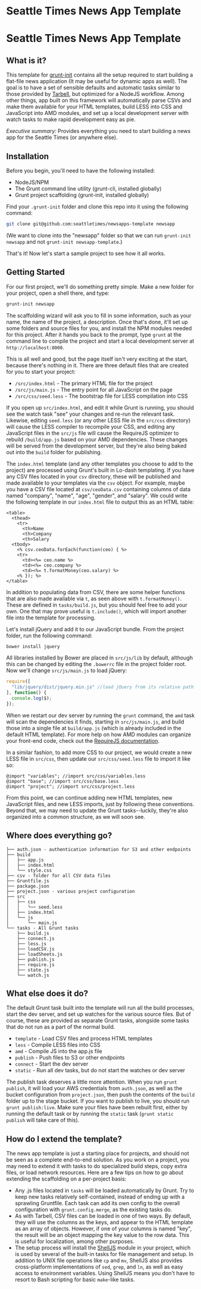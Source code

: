 Seattle Times News App Template
===============================

Seattle Times News App Template
===============================

What is it?
-----------

This template for [grunt-init](http://gruntjs.com/project-scaffolding) contains all the setup required to start building a flat-file news application (It may be useful for dynamic apps as well). The goal is to have a set of sensible defaults and automatic tasks similar to those provided by [Tarbell](http://tarbell.tribapps.com/), but optimized for a NodeJS workflow. Among other things, app built on this framework will automatically parse CSVs and make them available for your HTML templates, build LESS into CSS and JavaScript into AMD modules, and set up a local development server with watch tasks to make rapid development easy as pie.

*Executive summary:* Provides everything you need to start building a news app for the Seattle Times (or anywhere else).

Installation
------------

Before you begin, you'll need to have the following installed:

* NodeJS/NPM
* The Grunt command line utility (grunt-cli, installed globally)
* Grunt project scaffolding (grunt-init, installed globally)

Find your `.grunt-init` folder and clone this repo into it using the following command:

```sh
git clone git@github.com:seattletimes/newsapps-template newsapp
```

(We want to clone into the "newsapp" folder so that we can run `grunt-init newsapp` and not `grunt-init newsapp-template`.)

That's it! Now let's start a sample project to see how it all works.

Getting Started
---------------

For our first project, we'll do something pretty simple. Make a new folder for your project, open a shell there, and type:

```sh
grunt-init newsapp
```

The scaffolding wizard will ask you to fill in some information, such as your name, the name of the project, a description. Once that's done, it'll set up some folders and source files for you, and install the NPM modules needed for this project. After it hands you back to the prompt, type `grunt` at the command line to compile the project and start a local development server at `http://localhost:8000`.

This is all well and good, but the page itself isn't very exciting at the start, because there's nothing in it. There are three default files that are created for you to start your project:

- `/src/index.html` - The primary HTML file for the project
- `/src/js/main.js` - The entry point for all JavaScript on the page
- `/src/css/seed.less` - The bootstrap file for LESS compilation into CSS

If you open up `src/index.html`, and edit it while Grunt is running, you should see the watch task "see" your changes and re-run the relevant task. Likewise, editing `seed.less` (or any other LESS file in the `src/css` directory) will cause the LESS compiler to recompile your CSS, and editing any JavaScript files in the `src/js` file will cause the RequireJS optimizer to rebuild `/build/app.js` based on your AMD dependencies. These changes will be served from the development server, but they're also being baked out into the `build` folder for publishing.

The `index.html` template (and any other templates you choose to add to the project) are processed using Grunt's built in Lo-dash templating. If you have any CSV files located in your `csv` directory, these will be published and made available to your templates via the `csv` object. For example, maybe you have a CSV file located at `csv/ceoData.csv` containing columns of data named "company", "name", "age", "gender", and "salary". We could write the following template in our `index.html` file to output this as an HTML table:

```
<table>
  <thead>
    <tr>
      <th>Name
      <th>Company
      <th>Salary
  <tbody>
    <% csv.ceoData.forEach(function(ceo) { %>
    <tr>
      <td><%= ceo.name %>
      <td><%= ceo.company %>
      <td><%= t.formatMoney(ceo.salary) %>
    <% }); %>
</table>
```

In addition to populating data from CSV, there are some helper functions that are also made available via `t`, as seen above with `t.formatMoney()`. These are defined in `tasks/build.js`, but you should feel free to add your own. One that may prove useful is `t.include()`, which will import another file into the template for processing.

Let's install jQuery and add it to our JavaScript bundle. From the project folder, run the following command:

```sh
bower install jquery
```

All libraries installed by Bower are placed in `src/js/lib` by default, although this can be changed by editing the `.bowerrc` file in the project folder root. Now we'll change `src/js/main.js` to load jQuery:

```javascript
require([
  "lib/jquery/dist/jquery.min.js" //load jQuery from its relative path in src/js
], function() {
  console.log($);
});
```

When we restart our dev server by running the `grunt` command, the `amd` task will scan the dependencies it finds, starting in `src/js/main.js`, and build those into a single file at `build/app.js` (which is already included in the default HTML template). For more help on how AMD modules can organize your front-end code, check out the [RequireJS documentation](http://requirejs.org).

In a similar fashion, to add more CSS to our project, we would create a new LESS file in `src/css`, then update our `src/css/seed.less` file to import it like so:

```less
@import "variables"; //import src/css/variables.less
@import "base"; //import src/css/base.less
@import "project"; //import src/css/project.less
```

From this point, we can continue adding new HTML templates, new JavaScript files, and new LESS imports, just by following these conventions. Beyond that, we may need to update the Grunt tasks--luckily, they're also organized into a common structure, as we will soon see.

Where does everything go?
-------------------------

```
├── auth.json - authentication information for S3 and other endpoints
├── build
│   ├── app.js
│   ├── index.html
│   └── style.css
├── csv - folder for all CSV data files
├── Gruntfile.js
├── package.json
├── project.json - various project configuration
├── src
│   ├── css
│   │   └── seed.less
│   ├── index.html
│   └── js
│       └── main.js
└── tasks - All Grunt tasks
    ├── build.js
    ├── connect.js
    ├── less.js
    ├── loadCSV.js
    ├── loadSheets.js
    ├── publish.js
    ├── require.js
    ├── state.js
    └── watch.js
```

What else does it do?
---------------------

The default Grunt task built into the template will run all the build processes, start the dev server, and set up watches for the various source files. But of course, these are provided as separate Grunt tasks, alongside some tasks that do not run as a part of the normal build.

* `template` - Load CSV files and process HTML templates
* `less` - Compile LESS files into CSS
* `amd` - Compile JS into the app.js file
* `publish` - Push files to S3 or other endpoints
* `connect` - Start the dev server
* `static` - Run all dev tasks, but do not start the watches or dev server

The publish task deserves a little more attention. When you run `grunt publish`, it will load your AWS credentials from `auth.json`, as well as the bucket configuration from `project.json`, then push the contents of the `build` folder up to the stage bucket. If you want to publish to live, you should run `grunt publish:live`. Make sure your files have been rebuilt first, either by running the default task or by running the `static` task (`grunt static publish` will take care of this).

How do I extend the template?
-----------------------------

The news app template is just a starting place for projects, and should not be seen as a complete end-to-end solution. As you work on a project, you may need to extend it with tasks to do specialized build steps, copy extra files, or load network resources. Here are a few tips on how to go about extending the scaffolding on a per-project basis:

* Any .js files located in `tasks` will be loaded automatically by Grunt. Try to keep new tasks relatively self-contained, instead of ending up with a sprawling Gruntfile. Each task can add its own config to the overall configuration with `grunt.config.merge`, as the existing tasks do.
* As with Tarbell, CSV files can be loaded in one of two ways. By default, they will use the columns as the keys, and appear to the HTML template as an array of objects. However, if one of your columns is named "key", the result will be an object mapping the key value to the row data. This is useful for localization, among other purposes.
* The setup process will install the [ShellJS](https://github.com/arturadib/shelljs) module in your project, which is used by several of the built-in tasks for file management and setup. In addition to UNIX file operations like `cp` and `mv`, ShellJS also provides cross-platform implementations of `sed`, `grep`, and `ln`, as well as easy access to environment variables. Using ShellJS means you don't have to resort to Bash scripting for basic `make`-like tasks.